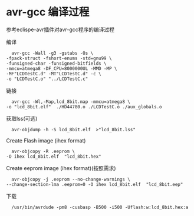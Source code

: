 # avr-gcc 编译过程

参考eclispe-avr插件对avr-gcc程序的编译过程

编译
```
  avr-gcc -Wall -g3 -gstabs -Os \
-fpack-struct -fshort-enums -std=gnu99 \
-funsigned-char -funsigned-bitfields \
-mmcu=atmega8 -DF_CPU=8000000UL -MMD -MP \
-MF"LCDTestC.d" -MT"LCDTestC.d" -c \
-o "LCDTestC.o" "../LCDTestC.c"
```
链接 
```
  avr-gcc -Wl,-Map,lcd_8bit.map -mmcu=atmega8 \
-o "lcd_8bit.elf"  ./HD44780.o ./LCDTestC.o ./aux_globals.o   
```
获取lss(可选)
```
  avr-objdump -h -S lcd_8bit.elf  >"lcd_8bit.lss"
```
Create Flash image (ihex format)
```
  avr-objcopy -R .eeprom \
-O ihex lcd_8bit.elf  "lcd_8bit.hex"
```
Create eeprom image (ihex format)(按照需求)
```
  avr-objcopy -j .eeprom --no-change-warnings \
--change-section-lma .eeprom=0 -O ihex lcd_8bit.elf  "lcd_8bit.eep"
```
下载
```
  /usr/bin/avrdude -pm8 -cusbasp -B500 -i500 -Uflash:w:lcd_8bit.hex:a
```
